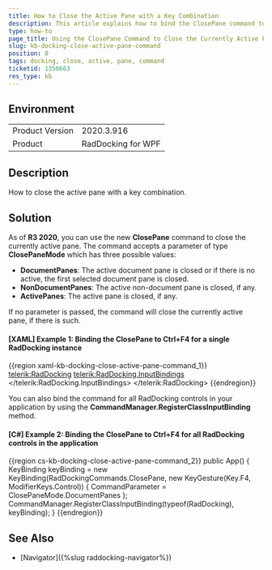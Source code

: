 ```yaml
---
title: How to Close the Active Pane with a Key Combination
description: This article explains how to bind the ClosePane command to a key combination in order to close the currently active pane.
type: how-to
page_title: Using the ClosePane Command to Close the Currently Active Pane
slug: kb-docking-close-active-pane-command
position: 0
tags: docking, close, active, pane, command
ticketid: 1350663
res_type: kb
---
```


## Environment
<table>
	<tbody>
		<tr>
			<td>Product Version</td>
			<td>2020.3.916</td>
		</tr>
		<tr>
			<td>Product</td>
			<td>RadDocking for WPF</td>
		</tr>
	</tbody>
</table>

## Description

How to close the active pane with a key combination.

## Solution

As of **R3 2020**, you can use the new **ClosePane** command to close the currently active pane. The command accepts a parameter of type **ClosePaneMode** which has three possible values:

* **DocumentPanes**: The active document pane is closed or if there is no active, the first selected document pane is closed.
* **NonDocumentPanes**: The active non-document pane is closed, if any.
* **ActivePanes**: The active pane is closed, if any.

If no parameter is passed, the command will close the currently active pane, if there is such.

#### __[XAML] Example 1: Binding the ClosePane to Ctrl+F4 for a single RadDocking instance__

{{region xaml-kb-docking-close-active-pane-command_1}}
    <telerik:RadDocking>
		<!-- ... -->
		<telerik:RadDocking.InputBindings>
			<KeyBinding Command="telerik:RadDockingCommands.ClosePane" CommandParameter="DocumentPanes" Key="F4" Modifiers="Ctrl" />
		</telerik:RadDocking.InputBindings>
	</telerik:RadDocking>
{{endregion}}

You can also bind the command for all RadDocking controls in your application by using the **CommandManager.RegisterClassInputBinding** method.

#### __[C#] Example 2: Binding the ClosePane to Ctrl+F4 for all RadDocking controls in the application__

{{region cs-kb-docking-close-active-pane-command_2}}
	public App()
	{
		KeyBinding keyBinding = new KeyBinding(RadDockingCommands.ClosePane, new KeyGesture(Key.F4, ModifierKeys.Control)) { CommandParameter = ClosePaneMode.DocumentPanes };
		CommandManager.RegisterClassInputBinding(typeof(RadDocking), keyBinding);
	}
{{endregion}}

## See Also
* [Navigator]({%slug raddocking-navigator%})
